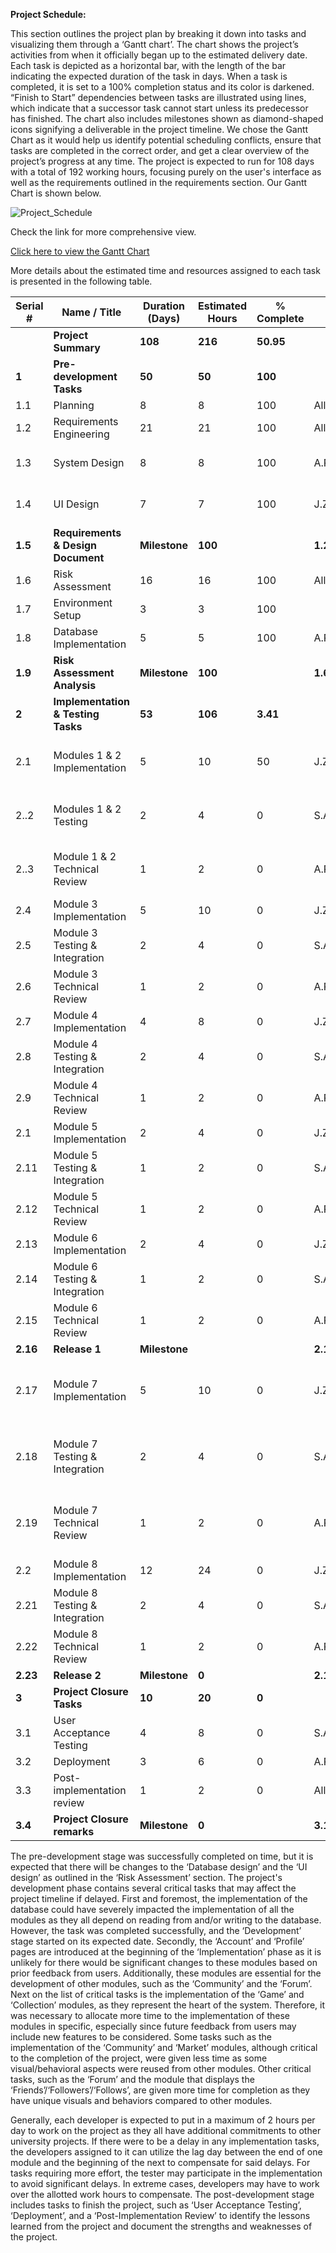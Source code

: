 **Project Schedule:** 

This section outlines the project plan by breaking it down into tasks and visualizing them through a ‘Gantt chart’. The chart shows the project’s activities from when it officially began up to the estimated delivery date. Each task is depicted as a horizontal bar, with the length of the bar indicating the expected duration of the task in days. When a task is completed, it is set to a 100% completion status and its color is darkened. “Finish to Start” dependencies between tasks are illustrated using lines, which indicate that a successor task cannot start unless its predecessor has finished. The chart also includes milestones shown as diamond-shaped icons signifying a deliverable in the project timeline. We chose the Gantt Chart as it would help us identify potential scheduling conflicts, ensure that tasks are completed in the correct order, and get a clear overview of the project’s progress at any time. The project is expected to run for 108 days with a total of 192 working hours, focusing purely on the user's interface as well as the requirements outlined in the requirements section. Our Gantt Chart is shown below.

![Project_Schedule](uploads/91608e8648860a1100f53a1d9a35e501/Project_Schedule.jpg)

Check the link for more comprehensive view.

[Click here to view the Gantt Chart](https://prod.teamgantt.com/gantt/schedule/?ids=3448325&public_keys=2bJf5PGbXB3n&zoom=d100&font_size=12&estimated_hours=0&assigned_resources=0&percent_complete=0&documents=0&comments=0&col_width=355&hide_header_tabs=0&menu_view=1&resource_filter=1&name_in_bar=0&name_next_to_bar=0&resource_names=1&resource_hours=1#user=&company=&custom=&date_filter=&hide_completed=&color_filter=)

More details about the estimated time and resources assigned to each task is presented in the following table. 

| **Serial #** | **Name / Title**                   | **Duration** **(Days)** | **Estimated Hours** | **% Complete** | **Resources**             | **Predecessors** | **Notes**                                   |
| ------------ | ---------------------------------- | ----------------------- | ------------------- | -------------- | ------------------------- | ---------------- | ------------------------------------------- |
|              | **Project Summary**                | **108**                 | **216**             | **50.95**      |                           |                  |                                             |
| **1**        | **Pre-development Tasks**          | **50**                  | **50**              | **100**        |                           |                  |                                             |
| 1.1          | Planning                           | 8                       | 8                   | 100            | All                       |                  |                                             |
| 1.2          | Requirements Engineering           | 21                      | 21                  | 100            | All                       | 1.1              |                                             |
| 1.3          | System Design                      | 8                       | 8                   | 100            | A.P. , S.M.               | 1.2              | Start to Start dependency                   |
| 1.4          | UI Design                          | 7                       | 7                   | 100            | J.Z. , S.M.               | 1.2, 1.3         | Start to Start dependency                   |
| **1.5**      | **Requirements & Design Document** | **Milestone**           | **100**             |                | **1.2,1.3,1.4**           |                  |                                             |
| 1.6          | Risk Assessment                    | 16                      | 16                  | 100            | All                       | 1.2              |                                             |
| 1.7          | Environment Setup                  | 3                       | 3                   | 100            |                           | 1.3,1.4          |                                             |
| 1.8          | Database Implementation            | 5                       | 5                   | 100            | A.P.                      | 1.7              |                                             |
| **1.9**      | **Risk Assessment Analysis**       | **Milestone**           | **100**             |                | **1.6**                   |                  |                                             |
| **2**        | **Implementation & Testing Tasks** | **53**                  | **106**             | **3.41**       |                           |                  |                                             |
| 2.1          | Modules 1 & 2 Implementation       | 5                       | 10                  | 50             | J.Z. , S.M.               | 1.3,1.4,1.8      | Module 1: Account, Module 2: Profile        |
| 2..2         | Modules 1 & 2 Testing              | 2                       | 4                   | 0              | S.A.                      | 2.1              | Module 1: Account, Module 2: Profile        |
| 2..3         | Module 1 & 2 Technical Review      | 1                       | 2                   | 0              | A.P.                      | 2.2              | Module 1: Account, Module 2: Profile        |
| 2.4          | Module 3 Implementation            | 5                       | 10                  | 0              | J.Z. , S.M.               | 1.8              | Module 3: Game                              |
| 2.5          | Module 3 Testing & Integration     | 2                       | 4                   | 0              | S.A.                      | 2.4              | Module 3: Game                              |
| 2.6          | Module 3 Technical Review          | 1                       | 2                   | 0              | A.P.                      | 2.5              | Module 3: Game                              |
| 2.7          | Module 4 Implementation            | 4                       | 8                   | 0              | J.Z. , S.M.               | 1.8,2.4          | Module 4: Collection                        |
| 2.8          | Module 4 Testing & Integration     | 2                       | 4                   | 0              | S.A.                      | 2.7              | Module 4: Collection                        |
| 2.9          | Module 4 Technical Review          | 1                       | 2                   | 0              | A.P.                      | 2.8              | Module 4: Collection                        |
| 2.1          | Module 5 Implementation            | 2                       | 4                   | 0              | J.Z. , S.M.               | 1.8              | Module 5: Community                         |
| 2.11         | Module 5 Testing & Integration     | 1                       | 2                   | 0              | S.A.                      | 2.1              | Module 5: Community                         |
| 2.12         | Module 5 Technical Review          | 1                       | 2                   | 0              | A.P.                      | 2.11             | Module 5: Community                         |
| 2.13         | Module 6 Implementation            | 2                       | 4                   | 0              | J.Z. , S.M.               | 1.8,2.4          | Module 6: Market                            |
| 2.14         | Module 6 Testing & Integration     | 1                       | 2                   | 0              | S.A.                      | 2.13             | Module 6: Market                            |
| 2.15         | Module 6 Technical Review          | 1                       | 2                   | 0              | A.P.                      | 2.14             | Module 6: Market                            |
| **2.16**     | **Release 1**                      | **Milestone**           |                     |                | **2.12,2.15,2.3,2.6,2.9** |                  |                                             |
| 2.17         | Module 7 Implementation            | 5                       | 10                  | 0              | J.Z. , S.M.               | 1.8,2.4          | Module 7: Friends, Followers, and Following |
| 2.18         | Module 7 Testing & Integration     | 2                       | 4                   | 0              | S.A.                      | 2.17             | Module 7: Friends, Followers, and Following |
| 2.19         | Module 7 Technical Review          | 1                       | 2                   | 0              | A.P.                      | 2.18             | Module 7: Friends, Followers, and Following |
| 2.2          | Module 8 Implementation            | 12                      | 24                  | 0              | J.Z. , S.M.               | 1.8,2.1          | Module 8: Forums                            |
| 2.21         | Module 8 Testing & Integration     | 2                       | 4                   | 0              | S.A.                      | 2.2              | Module 8: Forums                            |
| 2.22         | Module 8 Technical Review          | 1                       | 2                   | 0              | A.P.                      | 2.21             | Module 8: Forums                            |
| **2.23**     | **Release 2**                      | **Milestone**           | **0**               |                | **2.19,2.22**             |                  |                                             |
| **3**        | **Project Closure Tasks**          | **10**                  | **20**              | **0**          |                           |                  |                                             |
| 3.1          | User Acceptance Testing            | 4                       | 8                   | 0              | S.A., J.Z.                | 2.16,2.23        |                                             |
| 3.2          | Deployment                         | 3                       | 6                   | 0              | A.P. , S.M.               |                  |                                             |
| 3.3          | Post-implementation review         | 1                       | 2                   | 0              | All                       |                  |                                             |
| **3.4**      | **Project Closure remarks**        | **Milestone**           | **0**               |                | **3.1,3.2,3.3**           |                  |                                             |


The pre-development stage was successfully completed on time, but it is expected that there will be changes to the ‘Database design’ and the ‘UI design’ as outlined in the ‘Risk Assessment’ section. The project's development phase contains several critical tasks that may affect the project timeline if delayed. First and foremost, the implementation of the database could have severely impacted the implementation of all the modules as they all depend on reading from and/or writing to the database. However, the task was completed successfully, and the ‘Development’ stage started on its expected date. Secondly, the ‘Account’ and ‘Profile’ pages are introduced at the beginning of the ‘Implementation’ phase as it is unlikely for there would be significant changes to these modules based on prior feedback from users. Additionally, these modules are essential for the development of other modules, such as the ‘Community’ and the ‘Forum’. Next on the list of critical tasks is the implementation of the ‘Game’ and ‘Collection’ modules, as they represent the heart of the system. Therefore, it was necessary to allocate more time to the implementation of these modules in specific, especially since future feedback from users may include new features to be considered. Some tasks such as the implementation of the ‘Community’ and ‘Market’ modules, although critical to the completion of the project, were given less time as some visual/behavioral aspects were reused from other modules. Other critical tasks, such as the ‘Forum’ and the module that displays the ‘Friends’/‘Followers’/‘Follows’, are given more time for completion as they have unique visuals and behaviors compared to other modules.  

 

Generally, each developer is expected to put in a maximum of 2 hours per day to work on the project as they all have additional commitments to other university projects. If there were to be a delay in any implementation tasks, the developers assigned to it can utilize the lag day between the end of one module and the beginning of the next to compensate for said delays. For tasks requiring more effort, the tester may participate in the implementation to avoid significant delays. In extreme cases, developers may have to work over the allotted work hours to compensate. The post-development stage includes tasks to finish the project, such as ‘User Acceptance Testing’, ‘Deployment’, and a ‘Post-Implementation Review’ to identify the lessons learned from the project and document the strengths and weaknesses of the project.  

 